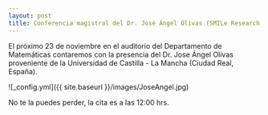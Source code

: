 ```yaml
---
layout: post
title: Conferencia magistral del Dr. José Ángel Olivas (SMILe Research Group)
---
```


El próximo 23 de noviembre en el auditorio del Departamento de Matemáticas contaremos con la presencia del Dr. Jose Ángel Olivas proveniente de la Universidad de Castilla - La Mancha (Ciudad Real, España). 

![_config.yml]({{ site.baseurl }}/images/JoseAngel.jpg)

No te la puedes perder, la cita es a las 12:00 hrs.
